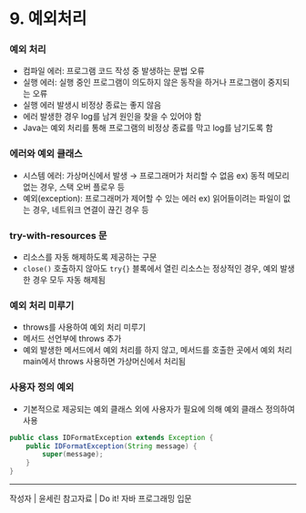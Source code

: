 # 9. 예외처리

### **예외 처리**

- 컴파일 에러: 프로그램 코드 작성 중 발생하는 문법 오류
- 실행 에러: 실행 중인 프로그램이 의도하지 않은 동작을 하거나 프로그램이 중지되는 오류
- 실행 에러 발생시 비정상 종료는 좋지 않음
- 에러 발생한 경우 log를 남겨 원인을 찾을 수 있어야 함
- Java는 예외 처리를 통해 프로그램의 비정상 종료를 막고 log를 남기도록 함

### **에러와 예외 클래스**

- 시스템 에러: 가상머신에서 발생 → 프로그래머가 처리할 수 없음
ex) 동적 메모리 없는 경우, 스택 오버 플로우 등
- 예외(exception): 프로그래머가 제어할 수 있는 에러
ex) 읽어들이려는 파일이 없는 경우, 네트워크 연결이 끊긴 경우 등

### **try-with-resources 문**

- 리소스를 자동 해제하도록 제공하는 구문
- `close()` 호출하지 않아도 `try{}` 블록에서 열린 리소스는 정상적인 경우, 예외 발생한 경우 모두 자동 해제됨

### **예외 처리 미루기**

- throws를 사용하여 예외 처리 미루기
- 메서드 선언부에 throws 추가
- 예외 발생한 메서드에서 예외 처리를 하지 않고, 메서드를 호출한 곳에서 예외 처리
main에서 throws 사용하면 가상머신에서 처리됨

### **사용자 정의 예외**

- 기본적으로 제공되는 예외 클래스 외에 사용자가 필요에 의해 예외 클래스 정의하여 사용

```java
public class IDFormatException extends Exception {
	public IDFormatException(String message) {
		super(message);
	}
}
```

---

작성자 | 윤세린
참고자료 | Do it! 자바 프로그래밍 입문